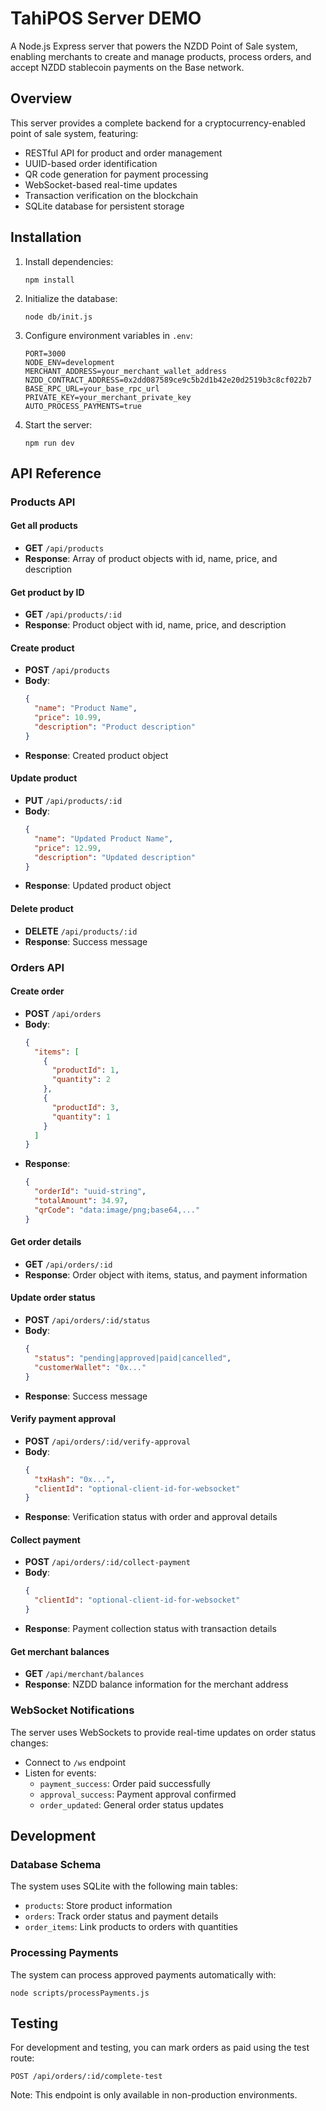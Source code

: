 # TahiPOS Server DEMO

A Node.js Express server that powers the NZDD Point of Sale system, enabling merchants to create and manage products, process orders, and accept NZDD stablecoin payments on the Base network.

## Overview

This server provides a complete backend for a cryptocurrency-enabled point of sale system, featuring:

- RESTful API for product and order management
- UUID-based order identification
- QR code generation for payment processing
- WebSocket-based real-time updates
- Transaction verification on the blockchain
- SQLite database for persistent storage

## Installation

1. Install dependencies:
   ```
   npm install
   ```

2. Initialize the database:
   ```
   node db/init.js
   ```

3. Configure environment variables in `.env`:
   ```
   PORT=3000
   NODE_ENV=development
   MERCHANT_ADDRESS=your_merchant_wallet_address
   NZDD_CONTRACT_ADDRESS=0x2dd087589ce9c5b2d1b42e20d2519b3c8cf022b7
   BASE_RPC_URL=your_base_rpc_url
   PRIVATE_KEY=your_merchant_private_key
   AUTO_PROCESS_PAYMENTS=true
   ```

4. Start the server:
   ```
   npm run dev
   ```

## API Reference

### Products API

#### Get all products
- **GET** `/api/products`
- **Response**: Array of product objects with id, name, price, and description

#### Get product by ID
- **GET** `/api/products/:id`
- **Response**: Product object with id, name, price, and description

#### Create product
- **POST** `/api/products`
- **Body**:
  ```json
  {
    "name": "Product Name",
    "price": 10.99,
    "description": "Product description"
  }
  ```
- **Response**: Created product object

#### Update product
- **PUT** `/api/products/:id`
- **Body**:
  ```json
  {
    "name": "Updated Product Name",
    "price": 12.99,
    "description": "Updated description"
  }
  ```
- **Response**: Updated product object

#### Delete product
- **DELETE** `/api/products/:id`
- **Response**: Success message

### Orders API

#### Create order
- **POST** `/api/orders`
- **Body**:
  ```json
  {
    "items": [
      {
        "productId": 1,
        "quantity": 2
      },
      {
        "productId": 3,
        "quantity": 1
      }
    ]
  }
  ```
- **Response**:
  ```json
  {
    "orderId": "uuid-string",
    "totalAmount": 34.97,
    "qrCode": "data:image/png;base64,..."
  }
  ```

#### Get order details
- **GET** `/api/orders/:id`
- **Response**: Order object with items, status, and payment information

#### Update order status
- **POST** `/api/orders/:id/status`
- **Body**:
  ```json
  {
    "status": "pending|approved|paid|cancelled",
    "customerWallet": "0x..."
  }
  ```
- **Response**: Success message

#### Verify payment approval
- **POST** `/api/orders/:id/verify-approval`
- **Body**:
  ```json
  {
    "txHash": "0x...",
    "clientId": "optional-client-id-for-websocket"
  }
  ```
- **Response**: Verification status with order and approval details

#### Collect payment
- **POST** `/api/orders/:id/collect-payment`
- **Body**:
  ```json
  {
    "clientId": "optional-client-id-for-websocket"
  }
  ```
- **Response**: Payment collection status with transaction details

#### Get merchant balances
- **GET** `/api/merchant/balances`
- **Response**: NZDD balance information for the merchant address

### WebSocket Notifications

The server uses WebSockets to provide real-time updates on order status changes:

- Connect to `/ws` endpoint
- Listen for events:
  - `payment_success`: Order paid successfully
  - `approval_success`: Payment approval confirmed
  - `order_updated`: General order status updates

## Development

### Database Schema

The system uses SQLite with the following main tables:
- `products`: Store product information
- `orders`: Track order status and payment details
- `order_items`: Link products to orders with quantities

### Processing Payments

The system can process approved payments automatically with:
```
node scripts/processPayments.js
```

## Testing

For development and testing, you can mark orders as paid using the test route:
```
POST /api/orders/:id/complete-test
```

Note: This endpoint is only available in non-production environments. 